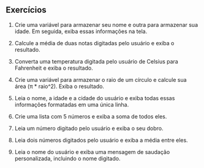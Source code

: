 ## Exercícios

1. Crie uma variável para armazenar seu nome e outra para armazenar sua idade. Em seguida, exiba essas informações na tela.

2. Calcule a média de duas notas digitadas pelo usuário e exiba o resultado.

3. Converta uma temperatura digitada pelo usuário de Celsius para Fahrenheit e exiba o resultado.

4. Crie uma variável para armazenar o raio de um círculo e calcule sua área (π * raio^2). Exiba o resultado.

5. Leia o nome, a idade e a cidade do usuário e exiba todas essas informações formatadas em uma única linha.

6. Crie uma lista com 5 números e exiba a soma de todos eles.

7. Leia um número digitado pelo usuário e exiba o seu dobro.

8. Leia dois números digitados pelo usuário e exiba a média entre eles.

9. Leia o nome do usuário e exiba uma mensagem de saudação personalizada, incluindo o nome digitado.

